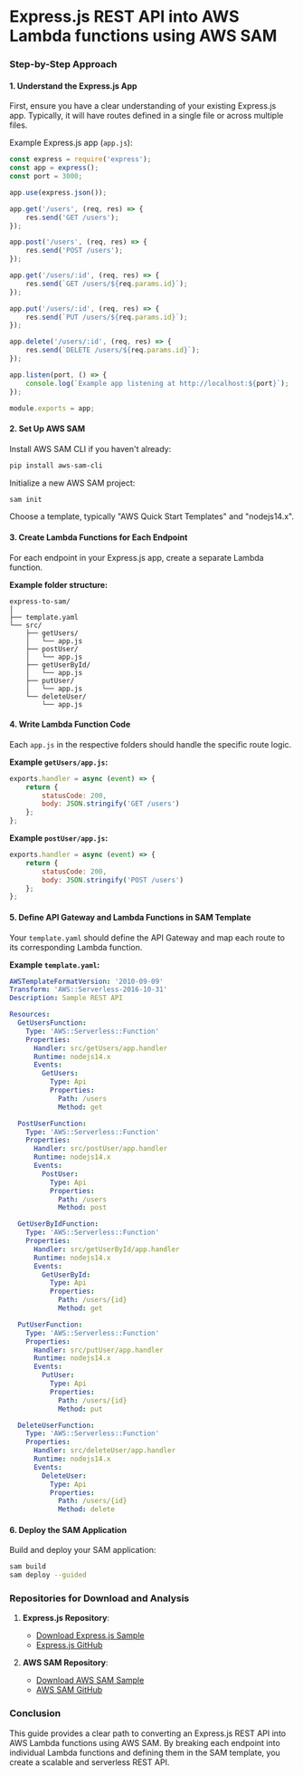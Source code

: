 #  Express.js REST API into AWS Lambda functions using AWS SAM 


### Step-by-Step Approach

#### 1. Understand the Express.js App
First, ensure you have a clear understanding of your existing Express.js app. Typically, it will have routes defined in a single file or across multiple files.

Example Express.js app (`app.js`):

```javascript
const express = require('express');
const app = express();
const port = 3000;

app.use(express.json());

app.get('/users', (req, res) => {
    res.send('GET /users');
});

app.post('/users', (req, res) => {
    res.send('POST /users');
});

app.get('/users/:id', (req, res) => {
    res.send(`GET /users/${req.params.id}`);
});

app.put('/users/:id', (req, res) => {
    res.send(`PUT /users/${req.params.id}`);
});

app.delete('/users/:id', (req, res) => {
    res.send(`DELETE /users/${req.params.id}`);
});

app.listen(port, () => {
    console.log(`Example app listening at http://localhost:${port}`);
});

module.exports = app;
```

#### 2. Set Up AWS SAM
Install AWS SAM CLI if you haven't already:

```bash
pip install aws-sam-cli
```

Initialize a new AWS SAM project:

```bash
sam init
```

Choose a template, typically "AWS Quick Start Templates" and "nodejs14.x".

#### 3. Create Lambda Functions for Each Endpoint
For each endpoint in your Express.js app, create a separate Lambda function.

**Example folder structure:**

```
express-to-sam/
│
├── template.yaml
└── src/
    ├── getUsers/
    │   └── app.js
    ├── postUser/
    │   └── app.js
    ├── getUserById/
    │   └── app.js
    ├── putUser/
    │   └── app.js
    └── deleteUser/
        └── app.js
```

#### 4. Write Lambda Function Code
Each `app.js` in the respective folders should handle the specific route logic.

**Example `getUsers/app.js`:**

```javascript
exports.handler = async (event) => {
    return {
        statusCode: 200,
        body: JSON.stringify('GET /users')
    };
};
```

**Example `postUser/app.js`:**

```javascript
exports.handler = async (event) => {
    return {
        statusCode: 200,
        body: JSON.stringify('POST /users')
    };
};
```

#### 5. Define API Gateway and Lambda Functions in SAM Template
Your `template.yaml` should define the API Gateway and map each route to its corresponding Lambda function.

**Example `template.yaml`:**

```yaml
AWSTemplateFormatVersion: '2010-09-09'
Transform: 'AWS::Serverless-2016-10-31'
Description: Sample REST API

Resources:
  GetUsersFunction:
    Type: 'AWS::Serverless::Function'
    Properties:
      Handler: src/getUsers/app.handler
      Runtime: nodejs14.x
      Events:
        GetUsers:
          Type: Api
          Properties:
            Path: /users
            Method: get

  PostUserFunction:
    Type: 'AWS::Serverless::Function'
    Properties:
      Handler: src/postUser/app.handler
      Runtime: nodejs14.x
      Events:
        PostUser:
          Type: Api
          Properties:
            Path: /users
            Method: post

  GetUserByIdFunction:
    Type: 'AWS::Serverless::Function'
    Properties:
      Handler: src/getUserById/app.handler
      Runtime: nodejs14.x
      Events:
        GetUserById:
          Type: Api
          Properties:
            Path: /users/{id}
            Method: get

  PutUserFunction:
    Type: 'AWS::Serverless::Function'
    Properties:
      Handler: src/putUser/app.handler
      Runtime: nodejs14.x
      Events:
        PutUser:
          Type: Api
          Properties:
            Path: /users/{id}
            Method: put

  DeleteUserFunction:
    Type: 'AWS::Serverless::Function'
    Properties:
      Handler: src/deleteUser/app.handler
      Runtime: nodejs14.x
      Events:
        DeleteUser:
          Type: Api
          Properties:
            Path: /users/{id}
            Method: delete
```

#### 6. Deploy the SAM Application
Build and deploy your SAM application:

```bash
sam build
sam deploy --guided
```

### Repositories for Download and Analysis

1. **Express.js Repository**:
   - [Download Express.js Sample](https://github.com/expressjs/express/archive/refs/heads/master.zip)
   - [Express.js GitHub](https://github.com/expressjs/express)

2. **AWS SAM Repository**:
   - [Download AWS SAM Sample](https://github.com/aws/aws-sam-cli-app-templates/archive/refs/heads/master.zip)
   - [AWS SAM GitHub](https://github.com/aws/aws-sam-cli-app-templates)

### Conclusion

This guide provides a clear path to converting an Express.js REST API into AWS Lambda functions using AWS SAM. By breaking each endpoint into individual Lambda functions and defining them in the SAM template, you create a scalable and serverless REST API.



